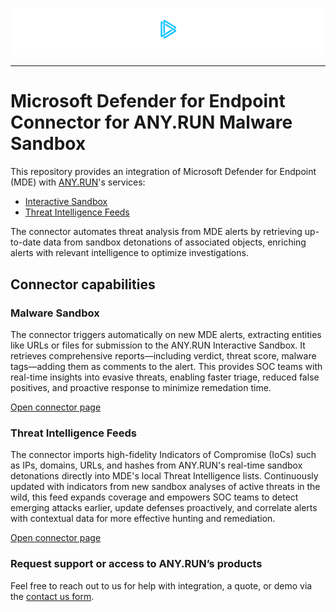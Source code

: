 <p align="center">
    <a href="#readme">
        <img alt="ANY.RUN logo" src="https://raw.githubusercontent.com/anyrun/anyrun-sdk/b3dfde1d3aa018d0a1c3b5d0fa8aaa652e80d883/static/logo.svg">
    </a>
</p>

______________________________________________________________________

# Microsoft Defender for Endpoint Connector for ANY.RUN Malware Sandbox

This repository provides an integration of Microsoft Defender for Endpoint (MDE) with [ANY.RUN](https://any.run/?utm_source=anyrungithub&utm_medium=documentation&utm_campaign=opencti_main&utm_content=linktolanding)'s services:  

* [Interactive Sandbox](https://any.run/features/?utm_source=anyrungithub&utm_medium=documentation&utm_campaign=opencti_main&utm_content=linktosandboxlanding)
* [Threat Intelligence Feeds](https://any.run/threat-intelligence-feeds/?utm_source=anyrungithub&utm_medium=documentation&utm_campaign=opencti_main&utm_term=310725&utm_content=linktofeedslanding) 

The connector automates threat analysis from MDE alerts by retrieving up-to-date data from sandbox detonations of associated objects, enriching alerts with relevant intelligence to optimize investigations.

## Connector capabilities

### Malware Sandbox

The connector triggers automatically on new MDE alerts, extracting entities like URLs or files for submission to the ANY.RUN Interactive Sandbox. It retrieves comprehensive reports—including verdict, threat score, malware tags—adding them as comments to the alert. This provides SOC teams with real-time insights into evasive threats, enabling faster triage, reduced false positives, and proactive response to minimize remedation time.

[Open connector page](https://github.com/rollehfoh/ANY.RUN/tree/main/connectors/Microsoft/Microsoft%20Defender%20for%20Endpoint/ANYRUN-Sandbox-MDE)

### Threat Intelligence Feeds

The connector imports high-fidelity Indicators of Compromise (IoCs) such as IPs, domains, URLs, and hashes from ANY.RUN's real-time sandbox detonations directly into MDE's local Threat Intelligence lists. Continuously updated with indicators from new sandbox analyses of active threats in the wild, this feed expands coverage and empowers SOC teams to detect emerging attacks earlier, update defenses proactively, and correlate alerts with contextual data for more effective hunting and remediation.

[Open connector page](https://github.com/rollehfoh/ANY.RUN/tree/main/connectors/Microsoft/Microsoft%20Defender%20for%20Endpoint/ANYRUN-TI-Feeds-MDE)

### Request support or access to ANY.RUN’s products 

Feel free to reach out to us for help with integration, a quote, or demo via the [contact us form](https://app.any.run/contact-us/). 
